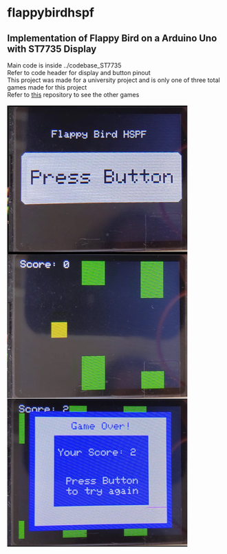 # flappybirdhspf
## Implementation of Flappy Bird on a Arduino Uno with ST7735 Display
Main code is inside ../codebase_ST7735 \
Refer to code header for display and button pinout \
This project was made for a university project and is only one of three total games made for this project \
Refer to [this](https://github.com/ErlindS/ArduinoSnake) repository to see the other games \
\
![Cover Image](flappybird_cover_image.jpg)
